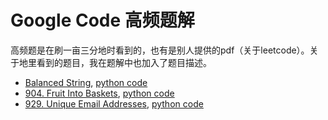 # Google Code 高频题解

高频题是在刷一亩三分地时看到的，也有是别人提供的pdf（关于leetcode）。关于地里看到的题目，我在题解中也加入了题目描述。

- [Balanced String](https://www.1point3acres.com/bbs/forum.php?mod=viewthread&tid=556706&extra=page%3D1%26filter%3Dtypeid%26typeid%3D1019&page=1), [python code](generateBalancedString.py)
- [904. Fruit Into Baskets](https://leetcode.com/problems/fruit-into-baskets/), [python code](totalFruit.py)
- [929. Unique Email Addresses](https://leetcode.com/problems/unique-email-addresses/), [python code](numUniqueEmails.py)




